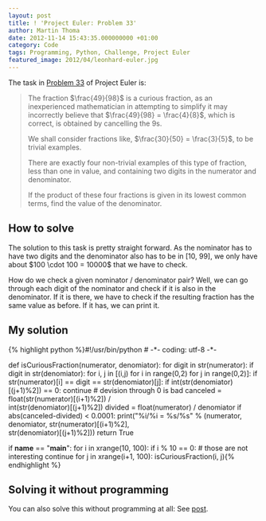 ```yaml
---
layout: post
title: ! 'Project Euler: Problem 33'
author: Martin Thoma
date: 2012-11-14 15:43:35.000000000 +01:00
category: Code
tags: Programming, Python, Challenge, Project Euler
featured_image: 2012/04/leonhard-euler.jpg
---
```

The task in <a href="http://projecteuler.net/problem=33">Problem 33</a> of Project Euler is:

<blockquote>The fraction $\frac{49}{98}$ is a curious fraction, as an inexperienced mathematician in attempting to simplify it may incorrectly believe that $\frac{49}{98} = \frac{4}{8}$, which is correct, is obtained by cancelling the 9s.

We shall consider fractions like, $\frac{30}{50} = \frac{3}{5}$, to be trivial examples.

There are exactly four non-trivial examples of this type of fraction, less than one in value, and containing two digits in the numerator and denominator.

If the product of these four fractions is given in its lowest common terms, find the value of the denominator.</blockquote>

<h2>How to solve</h2>
The solution to this task is pretty straight forward. As the nominator has to have two digits and the denominator also has to be in [10, 99], we only have about $100 \cdot 100 = 10000$ that we have to check.

How do we check a given nominator / denominator pair? Well, we can go through each digit of the nominator and check if it is also in the denominator. If it is there, we have to check if the resulting fraction has the same value as before. If it has, we can print it.

<h2>My solution</h2>
{% highlight python %}#!/usr/bin/python
# -*- coding: utf-8 -*-

def isCuriousFraction(numerator, denomiator):
    for digit in str(numerator):
        if digit in str(denomiator):
            for i, j in [(i,j) for i in range(0,2) for j in range(0,2)]:
                if str(numerator)[i] == digit == str(denomiator)[j]:
                    if int(str(denomiator)[(j+1)%2]) == 0:
                        continue # devision through 0 is bad
                    canceled = float(str(numerator)[(i+1)%2]) / \
                                        int(str(denomiator)[(j+1)%2])
                    divided = float(numerator) / denomiator
                    if abs(canceled-divided) < 0.0001:
                            print("%i/%i = %s/%s" % (numerator, \
                                denomiator, str(numerator)[(i+1)%2],\
                                str(denomiator)[(j+1)%2]))
                            return True

if __name__ == "__main__":
    for i in xrange(10, 100):
        if i % 10 == 0: # those are not interesting
            continue
        for j in xrange(i+1, 100):
            isCuriousFraction(i, j){% endhighlight %}

<h2>Solving it without programming</h2>
You can also solve this without programming at all: See <a href="http://projecteuler.net/thread=33;page=8#86864">post</a>.
